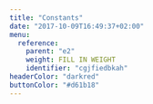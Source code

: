 ```yaml
---
title: "Constants"
date: "2017-10-09T16:49:37+02:00"
menu:
  reference:
    parent: "e2"
    weight: FILL IN WEIGHT
    identifier: "cgjfiedbkah"
headerColor: "darkred"
buttonColor: "#d61b18"
---
```

